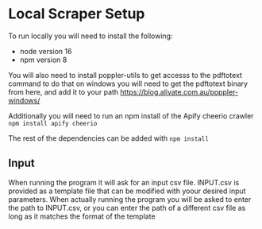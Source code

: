 # Local Scraper Setup

To run locally you will need to install the following:
- node version 16
- npm version 8

You will also need to install poppler-utils to get accesss to the pdftotext command
to do that on windows you will need to get the pdftotext binary from here, and add it to your path
https://blog.alivate.com.au/poppler-windows/

Additionally you will need to run an npm install of the Apify cheerio crawler
``` npm install apify cheerio ```

The rest of the dependencies can be added with
``` npm install ```

## Input
When running the program it will ask for an input csv file. INPUT.csv is provided as a template file that can be modified with yoour desired input parameters. When actually running the program you will be asked to enter the path to INPUT.csv, or you can enter the path of a different csv file as long as it matches the format of the template
